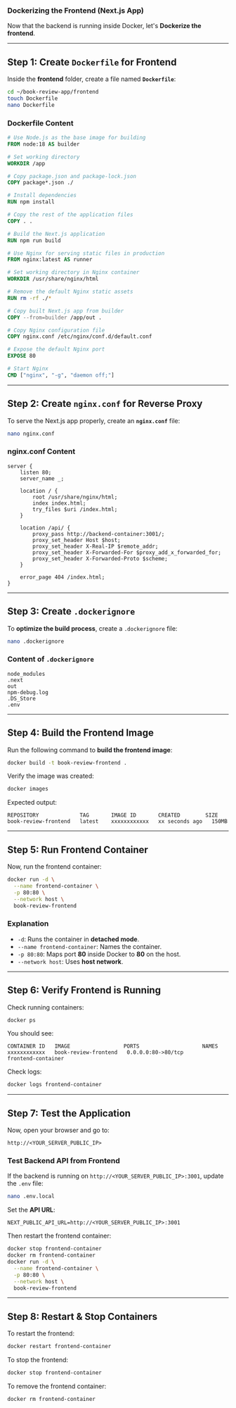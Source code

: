 ### **Dockerizing the Frontend (Next.js App)**

Now that the backend is running inside Docker, let's **Dockerize the frontend**.

---

## **Step 1: Create `Dockerfile` for Frontend**
Inside the **frontend** folder, create a file named **`Dockerfile`**:
```sh
cd ~/book-review-app/frontend
touch Dockerfile
nano Dockerfile
```

### **Dockerfile Content**
```Dockerfile
# Use Node.js as the base image for building
FROM node:18 AS builder

# Set working directory
WORKDIR /app

# Copy package.json and package-lock.json
COPY package*.json ./

# Install dependencies
RUN npm install

# Copy the rest of the application files
COPY . .

# Build the Next.js application
RUN npm run build

# Use Nginx for serving static files in production
FROM nginx:latest AS runner

# Set working directory in Nginx container
WORKDIR /usr/share/nginx/html

# Remove the default Nginx static assets
RUN rm -rf ./*

# Copy built Next.js app from builder
COPY --from=builder /app/out .

# Copy Nginx configuration file
COPY nginx.conf /etc/nginx/conf.d/default.conf

# Expose the default Nginx port
EXPOSE 80

# Start Nginx
CMD ["nginx", "-g", "daemon off;"]
```

---

## **Step 2: Create `nginx.conf` for Reverse Proxy**
To serve the Next.js app properly, create an **`nginx.conf`** file:
```sh
nano nginx.conf
```

### **nginx.conf Content**
```nginx
server {
    listen 80;
    server_name _;

    location / {
        root /usr/share/nginx/html;
        index index.html;
        try_files $uri /index.html;
    }

    location /api/ {
        proxy_pass http://backend-container:3001/;
        proxy_set_header Host $host;
        proxy_set_header X-Real-IP $remote_addr;
        proxy_set_header X-Forwarded-For $proxy_add_x_forwarded_for;
        proxy_set_header X-Forwarded-Proto $scheme;
    }

    error_page 404 /index.html;
}
```

---

## **Step 3: Create `.dockerignore`**
To **optimize the build process**, create a `.dockerignore` file:
```sh
nano .dockerignore
```

### **Content of `.dockerignore`**
```
node_modules
.next
out
npm-debug.log
.DS_Store
.env
```

---

## **Step 4: Build the Frontend Image**
Run the following command to **build the frontend image**:
```sh
docker build -t book-review-frontend .
```

Verify the image was created:
```sh
docker images
```
Expected output:
```
REPOSITORY             TAG       IMAGE ID       CREATED        SIZE
book-review-frontend   latest    xxxxxxxxxxxx   xx seconds ago   150MB
```

---

## **Step 5: Run Frontend Container**
Now, run the frontend container:
```sh
docker run -d \
  --name frontend-container \
  -p 80:80 \
  --network host \
  book-review-frontend
```

### **Explanation**
- `-d`: Runs the container in **detached mode**.
- `--name frontend-container`: Names the container.
- `-p 80:80`: Maps port **80** inside Docker to **80** on the host.
- `--network host`: Uses **host network**.

---

## **Step 6: Verify Frontend is Running**
Check running containers:
```sh
docker ps
```
You should see:
```
CONTAINER ID   IMAGE                 PORTS                    NAMES
xxxxxxxxxxxx   book-review-frontend   0.0.0.0:80->80/tcp       frontend-container
```

Check logs:
```sh
docker logs frontend-container
```

---

## **Step 7: Test the Application**
Now, open your browser and go to:
```
http://<YOUR_SERVER_PUBLIC_IP>
```

### **Test Backend API from Frontend**
If the backend is running on `http://<YOUR_SERVER_PUBLIC_IP>:3001`, update the `.env` file:
```sh
nano .env.local
```
Set the **API URL**:
```
NEXT_PUBLIC_API_URL=http://<YOUR_SERVER_PUBLIC_IP>:3001
```

Then restart the frontend container:
```sh
docker stop frontend-container
docker rm frontend-container
docker run -d \
  --name frontend-container \
  -p 80:80 \
  --network host \
  book-review-frontend
```

---

## **Step 8: Restart & Stop Containers**
To restart the frontend:
```sh
docker restart frontend-container
```

To stop the frontend:
```sh
docker stop frontend-container
```

To remove the frontend container:
```sh
docker rm frontend-container
```

